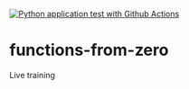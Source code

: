 [![Python application test with Github Actions](https://github.com/franc703/functions-from-zero/actions/workflows/main.yml/badge.svg)](https://github.com/franc703/functions-from-zero/actions/workflows/main.yml)
# functions-from-zero
Live training
